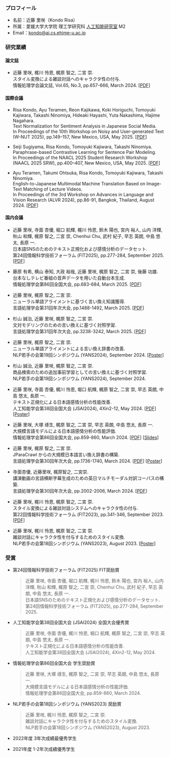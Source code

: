 ### プロフィール
- 名前：近藤 里咲（Kondo Risa）
- 所属：愛媛大学大学院 理工学研究科 [人工知能研究室](https://sites.google.com/view/ehime-nlp/) M2
- Email：kondo@ai.cs.ehime-u.ac.jp

### 研究業績

#### 論文誌
- 近藤 里咲, 梶川 怜恩, 梶原 智之, 二宮 崇. <br>
スタイル変換による雑談対話へのキャラクタ性の付与. <br>
情報処理学会論文誌, Vol.65, No.3, pp.657-666, March 2024. \[[PDF](https://ipsj.ixsq.nii.ac.jp/ej/?action=pages_view_main&active_action=repository_view_main_item_detail&item_id=233361&item_no=1&page_id=13&block_id=8)\]

#### 国際会議
- Risa Kondo, Ayu Teramen, Reon Kajikawa, Koki Horiguchi, Tomoyuki Kajiwara, Takashi Ninomiya, Hideaki Hayashi, Yuta Nakashima, Hajime Nagahara. <br>
Text Normalization for Sentiment Analysis in Japanese Social Media. <br>
In Proceedings of the 10th Workshop on Noisy and User-generated Text (W-NUT 2025), pp.149–157, New Mexico, USA, May 2025. \[[PDF](https://aclanthology.org/2025.wnut-1.16.pdf)\]

- Seiji Sugiyama, Risa Kondo, Tomoyuki Kajiwara, Takashi Ninomiya. <br>
Paraphrase-based Contrastive Learning for Sentence Pair Modeling. <br>
In Proceedings of the NAACL 2025 Student Research Workshop (NAACL 2025 SRW), pp.400–407, New Mexico, USA, May 2025. \[[PDF](https://aclanthology.org/2025.naacl-srw.39.pdf)\]

- Ayu Teramen, Takumi Ohtsuka, Risa Kondo, Tomoyuki Kajiwara, Takashi Ninomiya. <br>
English-to-Japanese Multimodal Machine Translation Based on Image-Text Matching of Lecture Videos. <br>
In Proceedings of the 3rd Workshop on Advances in Language and Vision Research (ALVR 2024), pp.86-91, Bangkok, Thailand, August 2024. \[[PDF](https://aclanthology.org/2024.alvr-1.7.pdf)\]

#### 国内会議
- 近藤 里咲, 寺面 杏優, 堀口 航輝, 梶川 怜恩, 鈴木 陽也, 宮内 裕人, 山内 洋輝, 秋山 和輝, 梶原 智之, 二宮 崇, Chenhui Chu, 武村 紀子, 早志 英朗, 中島 悠太, 長原 一. <br>
日本語SNSのためのテキスト正規化および感情分析のデータセット. <br>
第24回情報科学技術フォーラム (FIT2025), pp.277-284, September 2025. \[[PDF](https://moguranosenshi.sakura.ne.jp/publications/fit2025-kondo.pdf)\]

- 藤原 有希, 横山 泰知, 大政 裕哉, 近藤 里咲, 梶原 智之, 二宮 崇, 後藤 功雄. <br>
台本なしテレビ番組の音声データを用いた自動台本生成. <br>
情報処理学会第86回全国大会, pp.683-684, March 2025. \[[PDF](https://moguranosenshi.sakura.ne.jp/publications/ipsj87-fujiwara.pdf)\]

- 近藤 里咲, 梶原 智之, 二宮 崇. <br>
ニューラル単語アライメントに基づく言い換え知識獲得. <br>
言語処理学会第31回年次大会, pp.1488-1492, March 2025. \[[PDF](https://www.anlp.jp/proceedings/annual_meeting/2025/pdf_dir/P4-3.pdf)\]

- 杉山 誠治, 近藤 里咲, 梶原 智之, 二宮 崇. <br>
文対モデリングのための言い換えに基づく対照学習. <br>
言語処理学会第31回年次大会, pp.3238-3242, March 2025. \[[PDF](https://www.anlp.jp/proceedings/annual_meeting/2025/pdf_dir/P8-7.pdf)\]

- 近藤 里咲, 梶原 智之, 二宮 崇. <br>
ニューラル単語アライメントによる言い換え辞書の改善. <br>
NLP若手の会第19回シンポジウム (YANS2024), September 2024. \[[Poster](https://drive.google.com/file/d/1s9pESV7o5979wVf5hjROj-7NKniSDJRM/view?usp=sharing)\]

- 杉山 誠治, 近藤 里咲, 梶原 智之, 二宮 崇. <br>
商品検索のための追加事前学習としての言い換えに基づく対照学習. <br>
NLP若手の会第19回シンポジウム (YANS2024), September 2024.

- 近藤 里咲, 寺面 杏優, 梶川 怜恩, 堀口 航輝, 梶原 智之, 二宮 崇, 早志 英朗, 中島 悠太, 長原 一. <br>
テキスト正規化による日本語感情分析の性能改善. <br>
人工知能学会第38回全国大会 (JSAI2024), 4Xin2-12, May 2024. \[[PDF](https://doi.org/10.11517/pjsai.JSAI2024.0_4Xin212)\] \[[Poster](https://drive.google.com/file/d/1HQfg9JwvTXftRMp80hXraas1YMwSWYHo/view?usp=sharing)\]

- 近藤 里咲, 大塚 琢生, 梶原 智之, 二宮 崇, 早志 英朗, 中島 悠太, 長原 一. <br>
大規模言語モデルによる日本語感情分析の性能評価. <br>
情報処理学会第86回全国大会, pp.859-860, March 2024. \[[PDF](https://moguranosenshi.sakura.ne.jp/publications/ipsj86-kondo.pdf)\] \[[Slides](https://drive.google.com/file/d/18sYuJMedTODnHz8FiARNKN5wUHbNzBwE/view?usp=sharing)\]

- 近藤 里咲, 梶原 智之, 二宮 崇. <br>
JParaCrawl からの大規模日本語言い換え辞書の構築. <br>
言語処理学会第30回年次大会, pp.1736-1740, March 2024. \[[PDF](https://www.anlp.jp/proceedings/annual_meeting/2024/pdf_dir/P6-20.pdf)\] \[[Poster](https://drive.google.com/file/d/1ZsiuX9wQiYuR22YUPXpsONkQILGnCnXM/view?usp=sharing)\]

- 寺面杏優, 近藤里咲, 梶原智之, 二宮崇.  
講演動画の言語横断字幕生成のための英日マルチモーダル対訳コーパスの構築.  
言語処理学会第30回年次大会, pp.2002-2006, March 2024. \[[PDF](https://www.anlp.jp/proceedings/annual_meeting/2024/pdf_dir/P7-11.pdf)\] 

- 近藤 里咲, 梶川 怜恩, 梶原 智之, 二宮 崇. <br>
スタイル変換による雑談対話システムへのキャラクタ性の付与. <br>
第22回情報科学技術フォーラム (FIT2023), pp.341-346, September 2023. \[[PDF](https://moguranosenshi.sakura.ne.jp/publications/fit2023-kondo.pdf)\]

- 近藤 里咲, 梶川 怜恩, 梶原 智之, 二宮 崇. <br>
雑談対話にキャラクタ性を付与するためのスタイル変換. <br>
NLP若手の会第18回シンポジウム (YANS2023), August 2023. \[[Poster](http://moguranosenshi.sakura.ne.jp/files/yans2023-kondo.pdf)\]

### 受賞
- 第24回情報科学技術フォーラム (FIT2025) FIT奨励賞
  > 近藤 里咲, 寺面 杏優, 堀口 航輝, 梶川 怜恩, 鈴木 陽也, 宮内 裕人, 山内 洋輝, 秋山 和輝, 梶原 智之, 二宮 崇, Chenhui Chu, 武村 紀子, 早志 英朗, 中島 悠太, 長原 一. <br>
  > 日本語SNSのためのテキスト正規化および感情分析のデータセット. <br>
  > 第24回情報科学技術フォーラム (FIT2025), pp.277-284, September 2025. 

- 人工知能学会第38回全国大会 (JSAI2024) 全国大会優秀賞
  > 近藤 里咲, 寺面 杏優, 梶川 怜恩, 堀口 航輝, 梶原 智之, 二宮 崇, 早志 英朗, 中島 悠太, 長原 一. <br>
  > テキスト正規化による日本語感情分析の性能改善. <br>
  > 人工知能学会第38回全国大会 (JSAI2024), 4Xin2-12, May 2024.

- 情報処理学会第86回全国大会 学生奨励賞
  > 近藤 里咲, 大塚 琢生, 梶原 智之, 二宮 崇, 早志 英朗, 中島 悠太, 長原 一. <br>
  > 大規模言語モデルによる日本語感情分析の性能評価. <br>
  > 情報処理学会第86回全国大会, pp.859-860, March 2024.
  
- NLP若手の会第18回シンポジウム (YANS2023) 奨励賞
  > 近藤 里咲, 梶川 怜恩, 梶原 智之, 二宮 崇. <br>
  > 雑談対話にキャラクタ性を付与するためのスタイル変換. <br>
  > NLP若手の会第18回シンポジウム (YANS2023), August 2023.

- 2022年度 3年次成績最優秀学生 <!--（コンピュータ科学コースから1名）-->
- 2021年度 1-2年次成績優秀学生 <!--（コンピュータ科学コースから3名）-->

<!--
**KondoRisa/KondoRisa** is a ✨ _special_ ✨ repository because its `README.md` (this file) appears on your GitHub profile.

Here are some ideas to get you started:

- 🔭 I’m currently working on ...
- 🌱 I’m currently learning ...
- 👯 I’m looking to collaborate on ...
- 🤔 I’m looking for help with ...
- 💬 Ask me about ...
- 📫 How to reach me: ...
- 😄 Pronouns: ...
- ⚡ Fun fact: ...
-->
